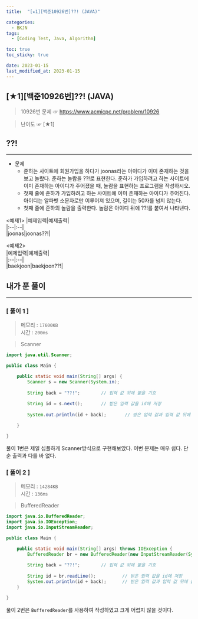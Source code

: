 ```yaml
---
title:  "[★1][백준10926번]??! (JAVA)" 

categories:
  - BKJN
tags:
  - [Coding Test, Java, Algorithm]

toc: true
toc_sticky: true

date: 2023-01-15
last_modified_at: 2023-01-15
---
```

[★1][백준10926번]??! (JAVA)
----
> 10926번 문제 ☞ <https://www.acmicpc.net/problem/10926>  

> 난이도 ☞ [★1]
  
## ??! 
___  
- 문제
  - 준하는 사이트에 회원가입을 하다가 joonas라는 아이디가 이미 존재하는 것을 보고 놀랐다. 준하는 놀람을 ??!로 표현한다. 준하가 가입하려고 하는 사이트에 이미 존재하는 아이디가 주어졌을 때, 놀람을 표현하는 프로그램을 작성하시오. 
  - 첫째 줄에 준하가 가입하려고 하는 사이트에 이미 존재하는 아이디가 주어진다. 아이디는 알파벳 소문자로만 이루어져 있으며, 길이는 50자를 넘지 않는다.
  - 첫째 줄에 준하의 놀람을 출력한다. 놀람은 아이디 뒤에 ??!를 붙여서 나타낸다.
  
<예제1>
|예제입력|예제출력|  
|:--|:--|  
|joonas|joonas??!|
    	
<예제2>	  
|예제입력|예제출력|  
|:--|:--|  
|baekjoon|baekjoon??!|

  
## 내가 푼 풀이
___  


### [ 풀이 1 ]  
>메모리 : `17600KB`  
>시간 : `200ms`  

> Scanner  
  
```java
import java.util.Scanner;

public class Main {

	public static void main(String[] args) {
		Scanner s = new Scanner(System.in);
		
		String back = "??!";        // 입력 값 뒤에 붙을 기호
		
		String id = s.next();       // 받은 입력 값을 id에 저장
		
		System.out.println(id + back);	     // 받은 입력 값과 입력 값 뒤에 붙을 값을 출력	

	}

}
```
풀이 1번은 제일 심플하게 Scanner방식으로 구현해보았다. 이번 문제는 매우 쉽다. 단순 출력과 다를 바 없다.
### [ 풀이 2 ]  
>메모리 : `14284KB`  
>시간 : `136ms`  
  
> BufferedReader  
  
```java
import java.io.BufferedReader;
import java.io.IOException;
import java.io.InputStreamReader;

public class Main {

	public static void main(String[] args) throws IOException {
		BufferedReader br = new BufferedReader(new InputStreamReader(System.in));
		
		String back = "??!";        // 입력 값 뒤에 붙을 기호
		
		String id = br.readLine();          // 받은 입력 값을 id에 저장
		System.out.println(id + back);      // 받은 입력 값과 입력 값 뒤에 붙을 값을 출력
	}

}
```
풀이 2번은 `BufferedReader`를 사용하여 작성하였고 크게 어렵지 않을 것이다.